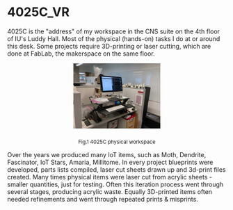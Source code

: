 # 4025C_VR
 
4025C is the "address" of my workspace in the CNS suite on the 4th floor of IU's Luddy Hall. Most of the physical (hands-on) tasks I do at or around this desk. Some projects require 3D-printing or laser cutting, which are done at FabLab, the makerspace on the same floor.

<p align="center">
  <img src="images/4025C-4.jpg" width="200">
</p>
<p align = "center">
  <sub>Fig.1 4025C physical workspace</sub>
</p>

Over the years we produced many IoT items, such as Moth, Dendrite, Fascinator, IoT Stars, Amaria, Millitome. In every project blueprints were developed, parts lists compiled, laser cut sheets drawn up and 3d-print files created. Many times physical items were laser cut from acrylic sheets - smaller quantities, just for testing. Often this iteration process went through several stages, producing acrylic waste. Equally 3D-printed items often needed refinements and went through repeated prints & misprints. 
